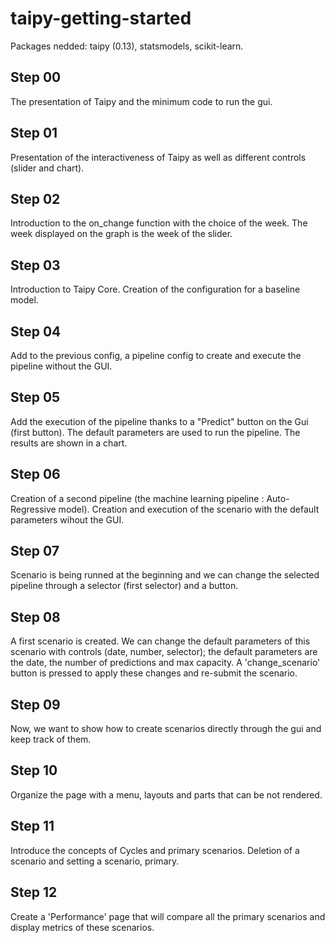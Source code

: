# taipy-getting-started
Packages nedded: taipy (0.13), statsmodels, scikit-learn.

## Step 00

The presentation of Taipy and the minimum code to run the gui.

## Step 01

Presentation of the interactiveness of Taipy as well as different controls (slider and chart).

## Step 02

Introduction to the on_change function with the choice of the week. The week displayed on the graph is the week of the slider.

## Step 03

Introduction to Taipy Core. Creation of the configuration for a baseline model.

## Step 04

Add to the previous config, a pipeline config to create and execute the pipeline without the GUI. 

## Step 05

Add the execution of the pipeline thanks to a "Predict" button on the Gui (first button). The default parameters are used to run the pipeline. The results are shown in a chart.

## Step 06

Creation of a second pipeline (the machine learning pipeline : Auto-Regressive model). Creation and execution of the scenario with the default parameters wihout the GUI.

## Step 07

Scenario is being runned at the beginning and we can change the selected pipeline through a selector (first selector) and a button.

## Step 08

A first scenario is created. We can change the default parameters of this scenario with controls (date, number, selector); the default parameters are the date, the number of predictions and max capacity. A 'change_scenario' button is pressed to apply these changes and re-submit the scenario.

## Step 09

Now, we want to show how to create scenarios directly through the gui and keep track of them.

## Step 10

Organize the page with a menu, layouts and parts that can be not rendered.

## Step 11

Introduce the concepts of Cycles and primary scenarios. Deletion of a scenario and setting a scenario, primary.

## Step 12

Create a 'Performance' page that will compare all the primary scenarios and display metrics of these scenarios.
